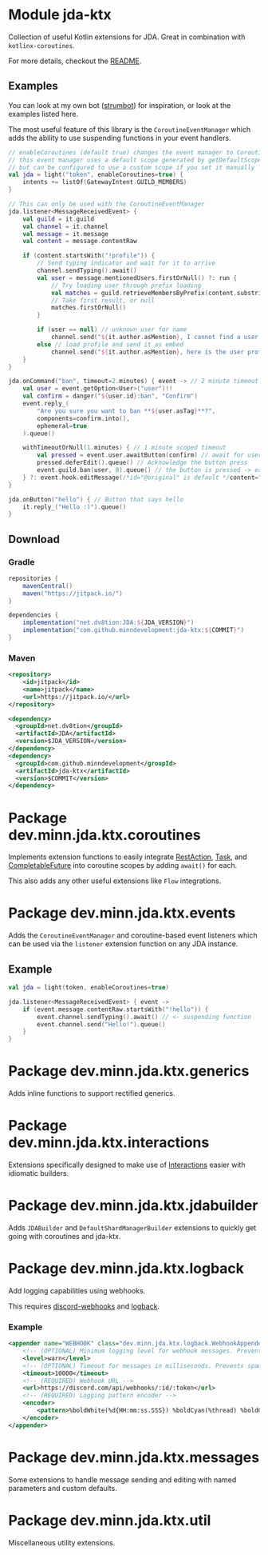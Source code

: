 

# Module jda-ktx

Collection of useful Kotlin extensions for JDA.
Great in combination with `kotlinx-coroutines`.

For more details, checkout the [README](https://github.com/MinnDevelopment/jda-ktx/blob/master/README.md).

## Examples

You can look at my own bot ([strumbot](https://github.com/MinnDevelopment/strumbot)) for inspiration, or look at the examples listed here.

The most useful feature of this library is the `CoroutineEventManager` which adds the ability to use suspending functions in your event handlers.

```kotlin
// enableCoroutines (default true) changes the event manager to CoroutineEventManager
// this event manager uses a default scope generated by getDefaultScope() 
// but can be configured to use a custom scope if you set it manually
val jda = light("token", enableCoroutines=true) {
    intents += listOf(GatewayIntent.GUILD_MEMBERS)
}

// This can only be used with the CoroutineEventManager
jda.listener<MessageReceivedEvent> {
    val guild = it.guild
    val channel = it.channel
    val message = it.message
    val content = message.contentRaw

    if (content.startsWith("!profile")) {
        // Send typing indicator and wait for it to arrive
        channel.sendTyping().await()
        val user = message.mentionedUsers.firstOrNull() ?: run {
            // Try loading user through prefix loading
            val matches = guild.retrieveMembersByPrefix(content.substringAfter("!profile "), 1).await()
            // Take first result, or null
            matches.firstOrNull()
        }

        if (user == null) // unknown user for name
            channel.send("${it.author.asMention}, I cannot find a user for your query!").queue()
        else // load profile and send it as embed
            channel.send("${it.author.asMention}, here is the user profile:", embed=profile(user)).queue()
    }
}

jda.onCommand("ban", timeout=2.minutes) { event -> // 2 minute timeout listener
    val user = event.getOption<User>("user")!!
    val confirm = danger("${user.id}:ban", "Confirm")
    event.reply_(
        "Are you sure you want to ban **${user.asTag}**?",
        components=confirm.into(),
        ephemeral=true
    ).queue()

    withTimeoutOrNull(1.minutes) { // 1 minute scoped timeout
        val pressed = event.user.awaitButton(confirm) // await for user to click button
        pressed.deferEdit().queue() // Acknowledge the button press
        event.guild.ban(user, 0).queue() // the button is pressed -> execute action
    } ?: event.hook.editMessage(/*id="@original" is default */content="Timed out.", components=emptyList()).queue()
}

jda.onButton("hello") { // Button that says hello
    it.reply_("Hello :)").queue()
}
```


## Download

### Gradle

```gradle
repositories {
    mavenCentral()
    maven("https://jitpack.io/")
}

dependencies {
    implementation("net.dv8tion:JDA:${JDA_VERSION}")
    implementation("com.github.minndevelopment:jda-ktx:${COMMIT}")
}
```

### Maven

```xml
<repository>
    <id>jitpack</id>
    <name>jitpack</name>
    <url>https://jitpack.io/</url>
</repository>
```

```xml
<dependency>
  <groupId>net.dv8tion</groupId>
  <artifactId>JDA</artifactId>
  <version>$JDA_VERSION</version>
</dependency>
<dependency>
  <groupId>com.github.minndevelopment</groupId>
  <artifactId>jda-ktx</artifactId>
  <version>$COMMIT</version>
</dependency>
```


# Package dev.minn.jda.ktx.coroutines

Implements extension functions to easily integrate [RestAction](https://ci.dv8tion.net/job/JDA5/javadoc/net/dv8tion/jda/api/requests/RestAction.html), [Task](https://ci.dv8tion.net/job/JDA5/javadoc/net/dv8tion/jda/api/utils/concurrent/Task.html), and [CompletableFuture](https://docs.oracle.com/javase/8/docs/api/java/util/concurrent/CompletableFuture.html) into coroutine scopes by adding `await()` for each.

This also adds any other useful extensions like `Flow` integrations.

# Package dev.minn.jda.ktx.events

Adds the `CoroutineEventManager` and coroutine-based event listeners which can be used via the `listener` extension function on any JDA instance.

## Example

```kotlin
val jda = light(token, enableCoroutines=true)

jda.listener<MessageReceivedEvent> { event ->
    if (event.message.contentRaw.startsWith("!hello")) {
        event.channel.sendTyping().await() // <- suspending function
        event.channel.send("Hello!").queue()
    }
}
```

# Package dev.minn.jda.ktx.generics

Adds inline functions to support rectified generics.

# Package dev.minn.jda.ktx.interactions

Extensions specifically designed to make use of [Interactions](https://jda.wiki/using-jda/interactions/) easier with idiomatic builders.

# Package dev.minn.jda.ktx.jdabuilder

Adds `JDABuilder` and `DefaultShardManagerBuilder` extensions to quickly get going with coroutines and jda-ktx.

# Package dev.minn.jda.ktx.logback

Add logging capabilities using webhooks.

This requires [discord-webhooks](https://github.com/MinnDevelopment/discord-webhooks) and [logback](https://logback.qos.ch/).

### Example

```xml
<appender name="WEBHOOK" class="dev.minn.jda.ktx.logback.WebhookAppender" >
    <!-- (OPTIONAL) Minimum logging level for webhook messages. Prevents spam of debug messages -->
    <level>warn</level>
    <!-- (OPTIONAL) Timeout for messages in milliseconds. Prevents spam in case of disconnects -->
    <timeout>10000</timeout>
    <!-- (REQUIRED) Webhook URL -->
    <url>https://discord.com/api/webhooks/:id/:token</url>
    <!-- (REQUIRED) Logging pattern encoder -->
    <encoder>
        <pattern>%boldWhite(%d{HH:mm:ss.SSS}) %boldCyan(%thread) %boldGreen(%logger{0}) %highlight(%level)\n%msg%n</pattern>
    </encoder>
</appender>
```

# Package dev.minn.jda.ktx.messages

Some extensions to handle message sending and editing with named parameters and custom defaults.

# Package dev.minn.jda.ktx.util

Miscellaneous utility extensions.